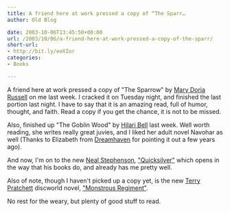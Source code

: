 ```yaml
---
title: A friend here at work pressed a copy of “The Sparr…
author: Old Blog

date: 2003-10-06T13:45:50+00:00
url: /2003/10/06/a-friend-here-at-work-pressed-a-copy-of-the-sparr/
short-url:
- http://bit.ly/eeXIor
categories:
- Books

---
```

<div class='microid-http+http:sha1:19a5459dfd6998b55c7ae8811223235a95c434a1'>

A friend here at work pressed a copy of "The Sparrow" by [Mary Doria Russell](http://www.marydoriarussell.info) on me last week. I cracked it on Tuesday night, and finished the last portion last night. I have to say that it is an amazing read, full of humor, thought, and faith. Read a copy if you get the chance, it is not to be missed.

Also, finished up "The Goblin Wood" by [Hilari Bell](http://www.sfwa.org/members/bell/) last week. Well worth reading, she writes really great juvies, and I liked her adult novel Navohar as well (Thanks to Elizabeth from [Dreamhaven](http://www.dreamhavenbooks.com/) for pointing it out a few years ago).

And now, I'm on to the new [Neal Stephenson](http://www.nealstephenson.com/), ["Quicksilver"](http://www.baroquecycle.com) which opens in the way that his books do, and already has me pretty well.

Also of note, though I haven't picked up a copy yet, is the new [Terry Pratchett](http://www.terrypratchettbooks.com/) discworld novel, ["Monstrous Regiment"](http://www.harpercollins.com/catalog/pratchett/site/books/description.asp?isbn=006001315X).

No rest for the weary, but plenty of good stuff to read.

